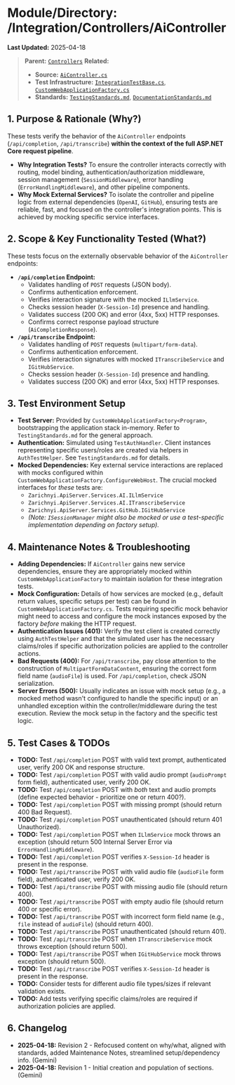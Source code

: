 # Module/Directory: /Integration/Controllers/AiController

**Last Updated:** 2025-04-18

> **Parent:** [`Controllers`](../README.md)
> **Related:**
> * **Source:** [`AiController.cs`](../../../../api-server/Controllers/AiController.cs)
> * **Test Infrastructure:** [`IntegrationTestBase.cs`](../../IntegrationTestBase.cs), [`CustomWebApplicationFactory.cs`](../../../Framework/Fixtures/CustomWebApplicationFactory.cs)
> * **Standards:** [`TestingStandards.md`](../../../../Docs/Development/TestingStandards.md), [`DocumentationStandards.md`](../../../../Docs/Development/DocumentationStandards.md)

## 1. Purpose & Rationale (Why?)

These tests verify the behavior of the `AiController` endpoints (`/api/completion`, `/api/transcribe`) **within the context of the full ASP.NET Core request pipeline**.

* **Why Integration Tests?** To ensure the controller interacts correctly with routing, model binding, authentication/authorization middleware, session management (`SessionMiddleware`), error handling (`ErrorHandlingMiddleware`), and other pipeline components.
* **Why Mock External Services?** To isolate the controller and pipeline logic from external dependencies (`OpenAI`, `GitHub`), ensuring tests are reliable, fast, and focused on the controller's integration points. This is achieved by mocking specific service interfaces.

## 2. Scope & Key Functionality Tested (What?)

These tests focus on the externally observable behavior of the `AiController` endpoints:

* **`/api/completion` Endpoint:**
    * Validates handling of `POST` requests (JSON body).
    * Confirms authentication enforcement.
    * Verifies interaction signature with the mocked `ILlmService`.
    * Checks session header (`X-Session-Id`) presence and handling.
    * Validates success (200 OK) and error (4xx, 5xx) HTTP responses.
    * Confirms correct response payload structure (`AiCompletionResponse`).
* **`/api/transcribe` Endpoint:**
    * Validates handling of `POST` requests (`multipart/form-data`).
    * Confirms authentication enforcement.
    * Verifies interaction signatures with mocked `ITranscribeService` and `IGitHubService`.
    * Checks session header (`X-Session-Id`) presence and handling.
    * Validates success (200 OK) and error (4xx, 5xx) HTTP responses.

## 3. Test Environment Setup

* **Test Server:** Provided by `CustomWebApplicationFactory<Program>`, bootstrapping the application stack in-memory. Refer to `TestingStandards.md` for the general approach.
* **Authentication:** Simulated using `TestAuthHandler`. Client instances representing specific users/roles are created via helpers in `AuthTestHelper`. See `TestingStandards.md` for details.
* **Mocked Dependencies:** Key external service interactions are replaced with mocks configured within `CustomWebApplicationFactory.ConfigureWebHost`. The crucial mocked interfaces for *these* tests are:
    * `Zarichnyi.ApiServer.Services.AI.ILlmService`
    * `Zarichnyi.ApiServer.Services.AI.ITranscribeService`
    * `Zarichnyi.ApiServer.Services.GitHub.IGitHubService`
    * *(Note: `ISessionManager` might also be mocked or use a test-specific implementation depending on factory setup).*

## 4. Maintenance Notes & Troubleshooting

* **Adding Dependencies:** If `AiController` gains new service dependencies, ensure they are appropriately mocked within `CustomWebApplicationFactory` to maintain isolation for these integration tests.
* **Mock Configuration:** Details of how services are mocked (e.g., default return values, specific setups per test) can be found in `CustomWebApplicationFactory.cs`. Tests requiring specific mock behavior might need to access and configure the mock instances exposed by the factory *before* making the HTTP request.
* **Authentication Issues (401):** Verify the test client is created correctly using `AuthTestHelper` and that the simulated user has the necessary claims/roles if specific authorization policies are applied to the controller actions.
* **Bad Requests (400):** For `/api/transcribe`, pay close attention to the construction of `MultipartFormDataContent`, ensuring the correct form field name (`audioFile`) is used. For `/api/completion`, check JSON serialization.
* **Server Errors (500):** Usually indicates an issue with mock setup (e.g., a mocked method wasn't configured to handle the specific input) or an unhandled exception within the controller/middleware during the test execution. Review the mock setup in the factory and the specific test logic.

## 5. Test Cases & TODOs

* **TODO:** Test `/api/completion` POST with valid text prompt, authenticated user, verify 200 OK and response structure.
* **TODO:** Test `/api/completion` POST with valid audio prompt (`audioPrompt` form field), authenticated user, verify 200 OK.
* **TODO:** Test `/api/completion` POST with *both* text and audio prompts (define expected behavior - prioritize one or return 400?).
* **TODO:** Test `/api/completion` POST with missing prompt (should return 400 Bad Request).
* **TODO:** Test `/api/completion` POST unauthenticated (should return 401 Unauthorized).
* **TODO:** Test `/api/completion` POST when `ILlmService` mock throws an exception (should return 500 Internal Server Error via `ErrorHandlingMiddleware`).
* **TODO:** Test `/api/completion` POST verifies `X-Session-Id` header is present in the response.
* **TODO:** Test `/api/transcribe` POST with valid audio file (`audioFile` form field), authenticated user, verify 200 OK.
* **TODO:** Test `/api/transcribe` POST with missing audio file (should return 400).
* **TODO:** Test `/api/transcribe` POST with empty audio file (should return 400 or specific error).
* **TODO:** Test `/api/transcribe` POST with incorrect form field name (e.g., `file` instead of `audioFile`) (should return 400).
* **TODO:** Test `/api/transcribe` POST unauthenticated (should return 401).
* **TODO:** Test `/api/transcribe` POST when `ITranscribeService` mock throws exception (should return 500).
* **TODO:** Test `/api/transcribe` POST when `IGitHubService` mock throws exception (should return 500).
* **TODO:** Test `/api/transcribe` POST verifies `X-Session-Id` header is present in the response.
* **TODO:** Consider tests for different audio file types/sizes if relevant validation exists.
* **TODO:** Add tests verifying specific claims/roles are required if authorization policies are applied.

## 6. Changelog

* **2025-04-18:** Revision 2 - Refocused content on why/what, aligned with standards, added Maintenance Notes, streamlined setup/dependency info. (Gemini)
* **2025-04-18:** Revision 1 - Initial creation and population of sections. (Gemini)


